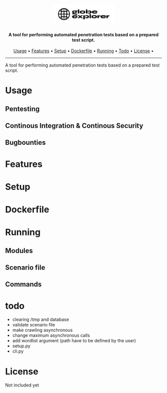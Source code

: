 <h1 align="center">
  <img src="logo.jpg" alt="globeexplorer" width="200px"></a>
  <br>
</h1>

<h4 align="center">A tool for performing automated penetration tests based on a prepared test script.</h4>
      
<p align="center">
  <a href="#usage">Usage</a> •
  <a href="#features">Features</a> •
  <a href="#setup">Setup</a> •
  <a href="#dockerfile">Dockerfile</a> •
  <a href="#running">Running</a> •
  <a href="#todo">Todo</a> •
  <a href="#license">License</a> •
</p>

---


A tool for performing automated penetration tests based on a prepared test script.

# Usage

## Pentesting

## Continous Integration & Continous Security

## Bugbounties

# Features

# Setup

# Dockerfile

# Running

## Modules

## Scenario file

## Commands



# todo
- clearing /tmp and database
- validate scenario file
- make crawling asynchronous
- change maximum asynchronous calls
- add wordlist argument (path have to be defined by the user)
- setup.py
- cli.py

# License
Not included yet
